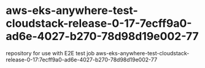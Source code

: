 # aws-eks-anywhere-test-cloudstack-release-0-17-7ecff9a0-ad6e-4027-b270-78d98d19e002-77
repository for use with E2E test job aws-eks-anywhere-test-cloudstack-release-0-17:7ecff9a0-ad6e-4027-b270-78d98d19e002-77
